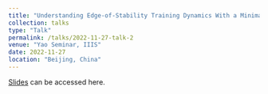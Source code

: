 ```yaml
---
title: "Understanding Edge-of-Stability Training Dynamics With a Minimalist Example"
collection: talks
type: "Talk"
permalink: /talks/2022-11-27-talk-2
venue: "Yao Seminar, IIIS"
date: 2022-11-27
location: "Beijing, China"
---
```


[Slides](http://wangzx19.github.io/files/seminar.pptx) can be accessed here.
